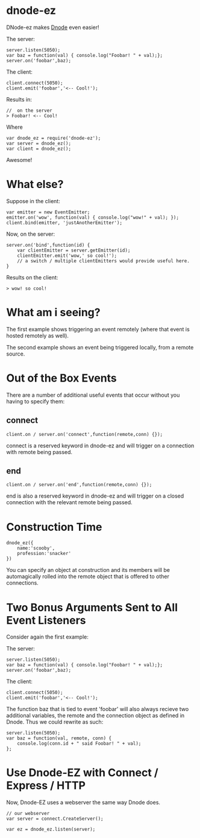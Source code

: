 dnode-ez
========

DNode-ez makes [Dnode](https://github.com/substack/dnode) even easier!

The server:
	
	server.listen(5050);
	var baz = function(val) { console.log("Foobar! " + val);};
	server.on('foobar',baz);

The client:

	client.connect(5050);
	client.emit('foobar','<-- Cool!');

Results in:

	//  on the server
	> Foobar! <-- Cool!

Where

	var dnode_ez = require('dnode-ez');
	var server = dnode_ez();
	var client = dnode_ez();


Awesome!


What else? 
==========

Suppose in the client:

	var emitter = new EventEmitter;
	emitter.on('wow', function(val) { console.log("wow!" + val); });
	client.bind(emitter, 'justAnotherEmitter');

Now, on the server:

	server.on('bind',function(id) {
		var clientEmitter = server.getEmitter(id);
		clientEmitter.emit('wow,' so cool!');
        // a switch / multiple clientEmitters would provide useful here.
	}

Results on the client:

	> wow! so cool!

What am i seeing?
=================

The first example shows triggering an event remotely (where that event is hosted remotely as well).

The second example shows an event being triggered locally, from a remote source.


Out of the Box Events
=====================

There are a number of additional useful events that occur without you having to specify them:

connect
-------

    client.on / server.on('connect',function(remote,conn) {});

connect is a reserved keyword in dnode-ez and will trigger on a connection with remote being passed.

end
---
    
    client.on / server.on('end',function(remote,conn) {});

end is also a reserved keyword in dnode-ez and will trigger on a closed connection with the relevant remote being passed.

Construction Time
=================

    dnode_ez({
        name:'scooby',
        profession:'snacker'
    })

You can specify an object at construction and its members will be automagically rolled into the remote object that is offered to other connections.


Two Bonus Arguments Sent to All Event Listeners
===============================================

Consider again the first example:
 
The server:
	
	server.listen(5050);
	var baz = function(val) { console.log("Foobar! " + val);};
	server.on('foobar',baz);

The client:

	client.connect(5050);
	client.emit('foobar','<-- Cool!');

The function baz that is tied to event 'foobar' will also always recieve two additional variables, the remote and the connection object
as defined in Dnode. Thus we could rewrite as such:

    server.listen(5050);
    var baz = function(val, remote, conn) {
        console.log(conn.id + " said Foobar! " + val);
    };

Use Dnode-EZ with Connect / Express / HTTP
==========================================

Now, Dnode-EZ uses a webserver the same way Dnode does.
    
    // our webserver
    var server = connect.CreateServer();

    var ez = dnode_ez.listen(server);

